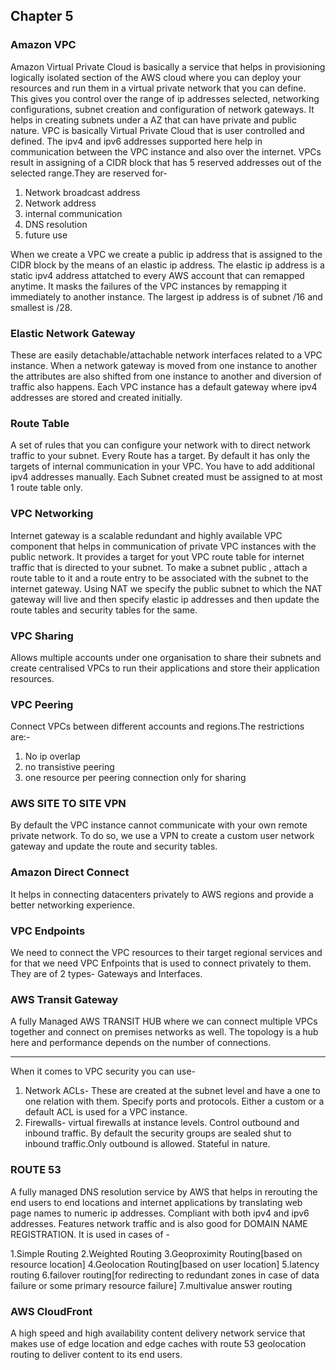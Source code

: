 ## Chapter 5

### Amazon VPC
Amazon Virtual Private Cloud is basically a service that helps in provisioning logically isolated section of the AWS cloud where you can deploy your resources and run them in a virtual private network that you can define. This gives you control over the range of ip addresses selected, networking configurations, subnet creation and configuration of network gateways.
It helps in creating subnets under a AZ that can have private and public nature. 
VPC is basically Virtual Private Cloud that is user controlled and defined. The ipv4 and ipv6 addresses supported here help in communication between the VPC instance and also over the internet. VPCs result in assigning of a CIDR block that has 5 reserved addresses out of the selected range.They are reserved for-

1. Network broadcast address
2. Network address
3. internal communication
4. DNS resolution
5. future use

When we create a VPC we create a public ip address that is assigned to the CIDR block by the means of an elastic ip address. The elastic ip address is a static ipv4 address attatched to every AWS account that can remapped anytime. It masks the failures of the VPC instances by remapping it immediately to another instance. 
The largest ip address is of subnet /16 and smallest is /28.

### Elastic Network Gateway
These are easily detachable/attachable network interfaces related to a VPC instance. When a network gateway is moved from one instance to another the attributes are also shifted from one instance to another and diversion of traffic also happens. Each VPC instance has a default gateway where ipv4 addresses are stored and created initially.

### Route Table
A set of rules that you can configure your network with to direct network traffic to your subnet. Every Route has a target.
By default it has only the targets of internal communication in your VPC. You have to add additional ipv4 addresses manually. Each Subnet created must be assigned to at most 1 route table only.

### VPC Networking
Internet gateway is a scalable redundant and highly available VPC component that helps in communication of private VPC instances with the public network. It provides a target for yout VPC route table for internet traffic that is directed to your subnet. To make a subnet public , attach a route table to it and a route entry to be associated with the subnet to the internet gateway. Using NAT we specify the public subnet to which the NAT gateway will live and then specify elastic ip addresses and then update the route tables and security tables for the same.

### VPC Sharing
Allows multiple accounts under one organisation to share their subnets and create centralised VPCs to run their applications and store their application resources.

### VPC Peering
Connect VPCs between different accounts and regions.The restrictions are:-
 1. No ip overlap
 2. no transistive peering
 3. one resource per peering connection only for sharing

### AWS SITE TO SITE VPN
By default the VPC instance cannot communicate with your own remote private network. To do so, we use a VPN to create a custom user network gateway and update the route and security tables.

### Amazon Direct Connect
It helps in connecting datacenters privately to AWS regions and provide a better networking experience.

### VPC Endpoints
We need to connect the VPC resources to their target regional services and for that we need VPC Enfpoints that is used to connect privately to them. They are of 2 types- Gateways and Interfaces.

### AWS Transit Gateway
A fully Managed AWS TRANSIT HUB where we can connect multiple VPCs together and connect on premises networks as well. The topology is a hub here and performance depends on the number of connections.

------------------------
When it comes to VPC security you can use-
1. Network ACLs- These are created at the subnet level and have a one to one relation with them. Specify ports and protocols. Either a custom or a default ACL is used for a VPC instance.
2. Firewalls- virtual firewalls at instance levels. Control outbound and inbound traffic. By default the security groups are sealed shut to inbound traffic.Only outbound is allowed. Stateful in nature.


### ROUTE 53
A fully managed DNS resolution service by AWS that helps in rerouting the end users to end locations and internet applications by translating web page names to numeric ip addresses. Compliant with both ipv4 and ipv6 addresses. Features network traffic and is also good for DOMAIN NAME REGISTRATION.
It is used in cases of -

1.Simple Routing
2.Weighted Routing
3.Geoproximity Routing[based on resource location]
4.Geolocation Routing[based on user location]
5.latency routing
6.failover routing[for redirecting to redundant zones in case of data failure or some primary resource failure]
7.multivalue answer routing

### AWS CloudFront
A high speed and high availability content delivery network service that makes use of edge location and edge caches with route 53 geolocation routing to deliver content to its end users.

